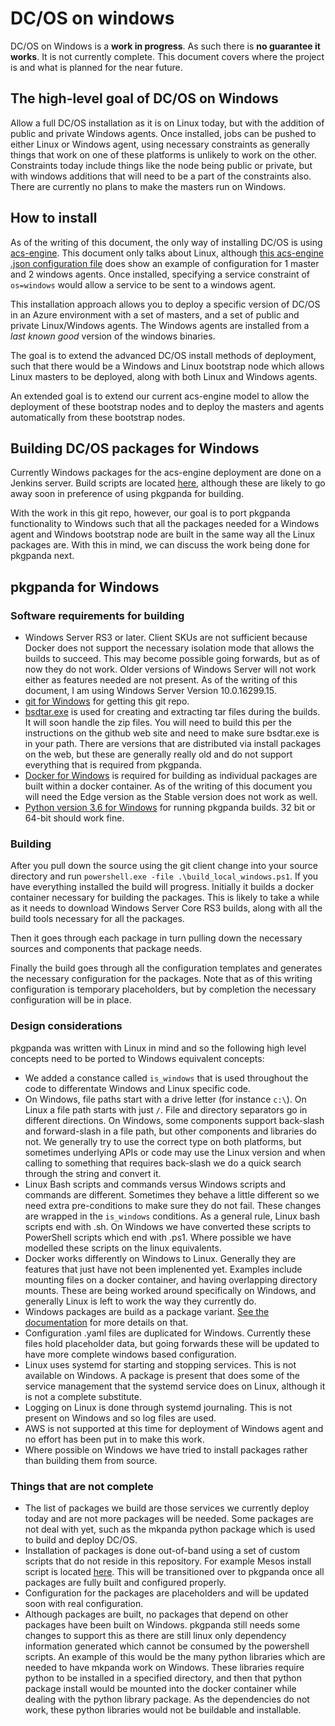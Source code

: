 # DC/OS on windows

DC/OS on Windows is a **work in progress**. As such there is **no guarantee it works**.  It is not currently complete. This document covers where the project is and what is planned for the near future.

## The high-level goal of DC/OS on Windows

Allow a full DC/OS installation as it is on Linux today, but with the addition of public and private Windows agents.
Once installed, jobs can be pushed to either Linux or Windows agent, using necessary constraints as generally things that work on one of these platforms is unlikely to work on the other. Constraints today include things like the node being public or private, but with windows additions that will need to be a part of the constraints also.
There are currently no plans to make the masters run on Windows.

## How to install

As of the writing of this document, the only way of installing DC/OS is using [acs-engine](https://github.com/Azure/acs-engine/blob/master/docs/dcos.md). This document only talks about Linux, although [this acs-engine .json configuration file](https://github.com/Azure/acs-engine/blob/master/examples/windows/dcos-winagent.json) does show an example of configuration for 1 master and 2 windows agents. Once installed, specifying a service constraint of `os=windows` would allow a service to be sent to a windows agent.

This installation approach allows you to deploy a specific version of DC/OS in an Azure environment with a set of masters, and a set of public and private Linux/Windows agents. The Windows agents are installed from a *last known good* version of the windows binaries.

The goal is to extend the advanced DC/OS install methods of deployment, such that there would be a Windows and Linux bootstrap node which allows Linux masters to be deployed, along with both Linux and Windows agents.

An extended goal is to extend our current acs-engine model to allow the deployment of these bootstrap nodes and to deploy the masters and agents automatically from these bootstrap nodes.

## Building DC/OS packages for Windows

Currently Windows packages for the acs-engine deployment are done on a Jenkins server. Build scripts are located [here](https://github.com/dcos/dcos-windows/tree/master/scripts), although these are likely to go away soon in preference of using pkgpanda for building.

With the work in this git repo, however, our goal is to port pkgpanda functionality to Windows such that all the packages needed for a Windows agent and Windows bootstrap node are built in the same way all the Linux packages are. With this in mind, we can discuss the work being done for pkgpanda next.

## pkgpanda for Windows

### Software requirements for building

* Windows Server RS3 or later. Client SKUs are not sufficient because Docker does not support the necessary isolation mode that allows the builds to succeed. This may become possible going forwards, but as of now they do not work. Older versions of Windows Server will not work either as features needed are not present. As of the writing of this document, I am using Windows Server Version 10.0.16299.15.
* [git for Windows](https://git-scm.com/download/win) for getting this git repo.
* [bsdtar.exe](https://github.com/libarchive/libarchive) is used for creating and extracting tar files during the builds. It will soon handle the zip files. You will need to build this per the instructions on the github web site and need to make sure bsdtar.exe is in your path. There are versions that are distributed via install packages on the web, but these are generally really old and do not support everything that is required from pkgpanda.
* [Docker for Windows](https://docs.docker.com/docker-for-windows/install/) is required for building as individual packages are built within a docker container. As of the writing of this document you will need the Edge version as the Stable version does not work as well.
* [Python version 3.6 for Windows](https://www.python.org/downloads/release/python-364/) for running pkgpanda builds. 32 bit or 64-bit should work fine.

### Building

After you pull down the source using the git client change into your source directory and run `powershell.exe -file .\build_local_windows.ps1`. If you have everything installed the build will progress. Initially it builds a docker container necessary for building the packages. This is likely to take a while as it needs to download Windows Server Core RS3 builds, along with all the build tools necessary for all the packages.

Then it goes through each package in turn pulling down the necessary sources and components that package needs.

Finally the build goes through all the configuration templates and generates the necessary configuration for the packages. Note that as of this writing configuration is temporary placeholders, but by completion the necessary configuration will be in place.

### Design considerations

pkgpanda was written with Linux in mind and so the following high level concepts need to be ported to Windows equivalent concepts:

* We added a constance called `is_windows` that is used throughout the code to differentate Windows and Linux specific code.
* On Windows, file paths start with a drive letter (for instance `c:\`). On Linux a file path starts with just `/`. File and directory separators go in different directions. On Windows, some components support back-slash and forward-slash in a file path, but other components and libraries do not. We generally try to use the correct type on both platforms, but sometimes underlying APIs or code may use the Linux version and when calling to something that requires back-slash we do a quick search through the string and convert it.
* Linux Bash scripts and commands versus Windows scripts and commands are different. Sometimes they behave a little different so we need extra pre-conditions to make sure they do not fail. These changes are wrapped in the `is_windows` conditions. As a general rule, Linux bash scripts end with .sh. On Windows we have converted these scripts to PowerShell scripts which end with .ps1. Where possible we have modelled these scripts on the linux equivalents.
* Docker works differently on Windows to Linux. Generally they are features that just have not been implenented yet. Examples include mounting files on a docker container, and having overlapping directory mounts. These are being worked around specifically on Windows, and generally Linux is left to work the way they currently do.
* Windows packages are build as a package variant. [See the documentation](https://github.com/dcos/dcos/blob/master/pkgpanda/docs/tree_concepts.md#package-variants) for more details on that.
* Configuration .yaml files are duplicated for Windows. Currently these files hold placeholder data, but going forwards these will be updated to have more complete windows based configuration.
* Linux uses systemd for starting and stopping services. This is not available on Windows. A package is present that does some of the service management that the systemd service does on Linux, although it is not a complete substitute.
* Logging on Linux is done through systemd journaling. This is not present on Windows and so log files are used.
* AWS is not supported at this time for deployment of Windows agent and no effort has been put in to make this work.
* Where possible on Windows we have tried to install packages rather than building them from source.

### Things that are not complete

* The list of packages we build are those services we currently deploy today and are not more packages will be needed. Some packages are not deal with yet, such as the mkpanda python package which is used to build and deploy DC/OS.
* Installation of packages is done out-of-band using a set of custom scripts that do not reside in this repository. For example Mesos install script is located [here](https://github.com/dcos/dcos-windows/blob/master/scripts/mesos-agent-setup.ps1). This will be transitioned over to pkgpanda once all packages are fully built and configured properly.
* Configuration for the packages are placeholders and will be updated soon with real configuration.
* Although packages are built, no packages that depend on other packages have been built on Windows.  pkgpanda still needs some changes to support this as there are still linux only dependency information generated which cannot be consumed by the powershell scripts. An example of this would be the many python libraries which are needed to have mkpanda work on Windows. These libraries require python to be installed in a specified directory, and then that python package install would be mounted into the docker container while dealing with the python library package. As the dependencies do not work, these python libraries would not be buildable and installable.
